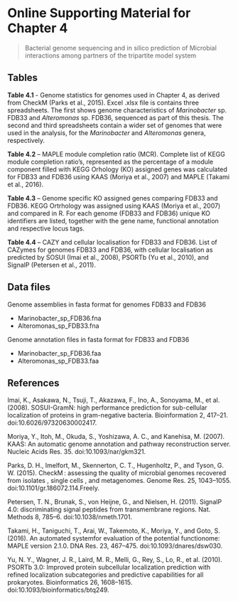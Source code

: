 # Online Supporting Material for Chapter 4
>Bacterial genome sequencing and in silico prediction of Microbial interactions among partners of the tripartite model system

## Tables

__Table 4.1__ - Genome statistics for genomes used in Chapter 4, as derived from CheckM (Parks et al., 2015). Excel .xlsx file is contains three spreadsheets. The first shows genome characteristics of _Marinobacter_ sp. FDB33 and _Alteromonas_ sp. FDB36, sequenced as part of this thesis. The second and third spreadsheets contain a wider set of genomes that were used in the analysis, for the _Marinobacter_ and _Alteromonas_ genera, respectively.

__Table 4.2__ – MAPLE module completion ratio (MCR). Complete list of KEGG module completion ratio’s, represented as the percentage of a module component filled with KEGG Orhology (KO) assigned genes was calculated for FDB33 and FDB36 using KAAS (Moriya et al., 2007) and MAPLE (Takami et al., 2016).
 
__Table 4.3__ – Genome specific KO assigned genes comparing FDB33 and FDB36. KEGG Ortrhology was assigned using KAAS (Moriya et al., 2007) and compared in R. For each genome (FDB33 and FDB36) unique KO identifiers are listed, together with the gene name, functional annotation and respective locus tags.

__Table 4.4__ – CAZY and cellular localisation for FDB33 and FDB36. List of CAZymes for genomes FDB33 and FDB36, with cellular localisation as predicted by SOSUI (Imai et al., 2008), PSORTb (Yu et al., 2010), and SignalP (Petersen et al., 2011).

## Data files

Genome assemblies in fasta format for genomes FDB33 and FDB36
*	Marinobacter_sp_FDB36.fna
*	Alteromonas_sp_FDB33.fna

Genome annotation files in fasta format for FDB33 and FDB36
*	Marinobacter_sp_FDB36.faa
*	Alteromonas_sp_FDB33.faa

## References

Imai, K., Asakawa, N., Tsuji, T., Akazawa, F., Ino, A., Sonoyama, M., et al. (2008). SOSUI-GramN: high performance prediction for sub-cellular localization of proteins in gram-negative bacteria. Bioinformation 2, 417–21. doi:10.6026/97320630002417.

Moriya, Y., Itoh, M., Okuda, S., Yoshizawa, A. C., and Kanehisa, M. (2007). KAAS: An automatic genome annotation and pathway reconstruction server. Nucleic Acids Res. 35. doi:10.1093/nar/gkm321.

Parks, D. H., Imelfort, M., Skennerton, C. T., Hugenholtz, P., and Tyson, G. W. (2015). CheckM : assessing the quality of microbial genomes recovered from isolates , single cells , and metagenomes. Genome Res. 25, 1043–1055. doi:10.1101/gr.186072.114.Freely.

Petersen, T. N., Brunak, S., von Heijne, G., and Nielsen, H. (2011). SignalP 4.0: discriminating signal peptides from transmembrane regions. Nat. Methods 8, 785–6. doi:10.1038/nmeth.1701.

Takami, H., Taniguchi, T., Arai, W., Takemoto, K., Moriya, Y., and Goto, S. (2016). An automated systemfor evaluation of the potential functionome: MAPLE version 2.1.0. DNA Res. 23, 467–475. doi:10.1093/dnares/dsw030.

Yu, N. Y., Wagner, J. R., Laird, M. R., Melli, G., Rey, S., Lo, R., et al. (2010). PSORTb 3.0: Improved protein subcellular localization prediction with refined localization subcategories and predictive capabilities for all prokaryotes. Bioinformatics 26, 1608–1615. doi:10.1093/bioinformatics/btq249.